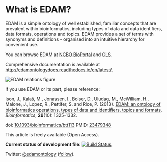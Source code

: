 # What is EDAM?
EDAM is a simple ontology of well established, familiar concepts that are prevalent within bioinformatics, including types of data and data identifiers, data formats, operations and topics. EDAM provides a set of terms with synonyms and definitions - organised into an intuitive hierarchy for convenient use.

You can browse EDAM at [NCBO BioPortal](http://bioportal.bioontology.org/ontologies/EDAM/) and [OLS](http://www.ebi.ac.uk/ols/ontologies/edam).

Comprehensive documentation is available at http://edamontologydocs.readthedocs.io/en/latest/.


![EDAM relations figure](https://github.com/edamontology/edamontology/blob/master/EDAMrelations.png)


If you use EDAM or its part, please reference:

Ison, J., Kalaš, M., Jonassen, I., Bolser, D., Uludag, M., McWilliam, H., Malone, J., Lopez, R., Pettifer, S. and Rice, P. (2013). [EDAM: an ontology of bioinformatics operations, types of data and identifiers, topics and formats](http://bioinformatics.oxfordjournals.org/content/29/10/1325.full). _Bioinformatics_, **29**(10): 1325-1332.

doi: [10.1093/bioinformatics/btt113](http://doi.org/10.1093/bioinformatics/btt113) PMID: [23479348](http://www.ncbi.nlm.nih.gov/pubmed/23479348)

This article is freely available (Open Access).


__Current status of development file__: [![Build Status](https://travis-ci.org/edamontology/edamontology.svg?branch=master)](https://travis-ci.org/edamontology/edamontology)

Twitter: [@edamontology](http://twitter.com/edamontology) ([follow](https://twitter.com/intent/follow?original_referer=https%3A%2F%2Fgithub.com%2Fedamontology%2Fedamontology&region=follow_link&screen_name=edamontology&tw_p=followbutton)).
